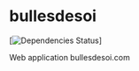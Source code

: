 # bullesdesoi
[![Dependencies Status](https://david-dm.org/devSamsane/bullesdesoi)]

Web application bullesdesoi.com
